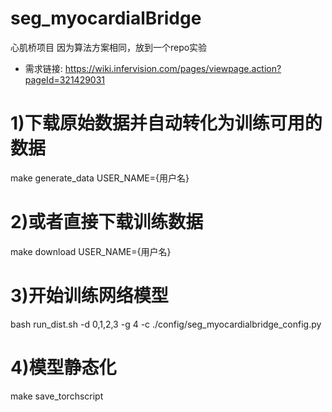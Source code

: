 # seg_myocardialBridge
心肌桥项目
因为算法方案相同，放到一个repo实验

- 需求链接: https://wiki.infervision.com/pages/viewpage.action?pageId=321429031


# 1)下载原始数据并自动转化为训练可用的数据
make generate_data USER_NAME={用户名}

# 2)或者直接下载训练数据
make download USER_NAME={用户名}

# 3)开始训练网络模型
bash run_dist.sh -d 0,1,2,3 -g 4 -c ./config/seg_myocardialbridge_config.py

# 4)模型静态化
make save_torchscript


